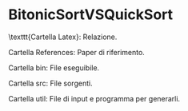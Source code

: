 # BitonicSortVSQuickSort
\texttt{Cartella Latex}: Relazione.

Cartella References: Paper di riferimento.

Cartella bin: File eseguibile.

Cartella src: File sorgenti.

Cartella util: File di input e programma per generarli.

